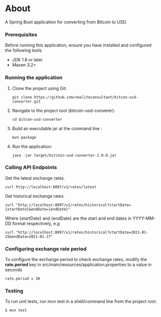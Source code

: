 # About
A Spring Boot application for converting from Bitcoin to USD.



### Prerequisites

Before running this application, ensure you have installed and configured
the following tools

- JDK 1.8 or later
- Maven 3.2+



### Running the application     

1. Clone the project using Git: 
   ```
   git clone https://github.com/neoliteconsultant/bitcon-usd-converter.git
   ```

2. Navigate to the project root (bitcoin-usd-converer).

   ```
   cd bitcon-usd-converter
   ```
   
3. Build an executable jar at the command line :
   ```
   mvn package
   ```

   
4. Run the application:
   ```
   java -jar target/bitcoin-usd-converter-1.0.0.jar
   ```


### Calling API Endpoints

Get the latest exchange rates.

``` 
curl http://localhost:8097/v1/rates/latest
```


Get historical exchange rates.

``` 
curl "http://localhost:8097/v1/rates/historical?startDate={startDate}&endDate={endDate}"
```

Where {startDate} and {endDate} are the start and end dates in YYYY-MM-DD format
respectively, e.g

``` 
curl "http://localhost:8097/v1/rates/historical?startDate=2021-01-25&endDate=2021-01-27"
```
### Configuring exchange rate period

To configure the exchange period to check exchange rates, modify the **rate.period** key
in src/main/resources/application.properties to a value in seconds

```
rate.period = 30 
```



### Testing
To run unit tests, run mvn test in a shell/command line from the project root.
  ```
  $ mvn test
  ```
 

  


